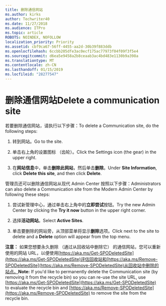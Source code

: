 ```yaml
---
title: 删除通信网站
ms.author: kirks
author: Techwriter40
ms.date: 11/27/2018
ms.audience: ITPro
ms.topic: article
ROBOTS: NOINDEX, NOFOLLOW
localization_priority: Priority
ms.assetid: cbf9ca67-56ff-4455-aa2d-30b39f883ddb
ms.openlocfilehash: 6ccbb205dfe3ac0ecf175ac77973f04f09f3f5e4
ms.sourcegitcommit: d6ea5e9458a2b8ceaab3ac4bd483e1130b9a398a
ms.translationtype: MT
ms.contentlocale: zh-CN
ms.lasthandoff: 01/15/2019
ms.locfileid: "28277547"
---
```

# <a name="delete-a-communication-site"></a><span data-ttu-id="0dc4a-102">删除通信网站</span><span class="sxs-lookup"><span data-stu-id="0dc4a-102">Delete a communication site</span></span>

<span data-ttu-id="0dc4a-103">若要删除通信网站，请执行以下步骤：</span><span class="sxs-lookup"><span data-stu-id="0dc4a-103">To delete a Communication site, do the following steps:</span></span> 
  
1. <span data-ttu-id="0dc4a-104">转到网站。</span><span class="sxs-lookup"><span data-stu-id="0dc4a-104">Go to the site.</span></span> 
  
2. <span data-ttu-id="0dc4a-105">单击右上角的设置图标 （齿轮）。</span><span class="sxs-lookup"><span data-stu-id="0dc4a-105">Click the Settings icon (the gear) in the upper right.</span></span> 
  
3. <span data-ttu-id="0dc4a-106">在**网站信息**中，单击**删除此网站**，然后单击**删除**。</span><span class="sxs-lookup"><span data-stu-id="0dc4a-106">Under **Site Information**, click **Delete this site**, and then click **Delete**.</span></span> 
  
<span data-ttu-id="0dc4a-107">管理员还可以删除通信网站从现代 Admin Center 按照以下步骤：</span><span class="sxs-lookup"><span data-stu-id="0dc4a-107">Administrators can also delete a Communication site from the Modern Admin Center by following these steps:</span></span> 
  
1. <span data-ttu-id="0dc4a-108">尝试新管理中心，通过单击右上角中的**立即尝试**按钮。</span><span class="sxs-lookup"><span data-stu-id="0dc4a-108">Try the new Admin Center by clicking the **Try it now** button in the upper right corner.</span></span> 
  
2. <span data-ttu-id="0dc4a-109">选择**活动网站**。</span><span class="sxs-lookup"><span data-stu-id="0dc4a-109">Select **Active Sites**.</span></span> 
  
3. <span data-ttu-id="0dc4a-110">单击要删除的网站旁，从顶部菜单将显示**删除**选项。</span><span class="sxs-lookup"><span data-stu-id="0dc4a-110">Click next to the site to delete and a **Delete** option will appear from the top menu.</span></span> 
  
 <span data-ttu-id="0dc4a-111">**注意：** 如果您想要永久删除 （通过从回收站中删除它） 的通信网站，您可以重新使用的网站 URL，以便使用[https://aka.ms/Get-SPODeletedSite](https://aka.ms/Get-SPODeletedSite)评估回收站和[https://aka.ms/Remove-SPODeletedSite](https://aka.ms/Remove-SPODeletedSite)从回收站中删除的站点。</span><span class="sxs-lookup"><span data-stu-id="0dc4a-111">**Note:** If you'd like to permanently delete the Communication site (by removing it from the recycle bin) so you can re-use the site URL, use [https://aka.ms/Get-SPODeletedSite](https://aka.ms/Get-SPODeletedSite) to evaluate the recycle bin and [https://aka.ms/Remove-SPODeletedSite](https://aka.ms/Remove-SPODeletedSite) to remove the site from the recycle bin.</span></span> 
  

